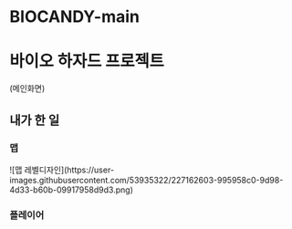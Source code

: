 # BIOCANDY-main


<h1>바이오 하자드 프로젝트</h1>

(메인화면)

<h2>내가 한 일</h2>

<h3>맵</h3>
![맵 레벨디자인](https://user-images.githubusercontent.com/53935322/227162603-995958c0-9d98-4d33-b60b-09917958d9d3.png)


<h3>플레이어</h3>
